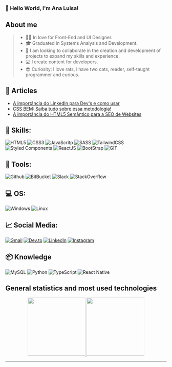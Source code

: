 ### 👋 Hello World, I'm Ana Luisa!


## About me 
> - 👩‍💻 In love for Front-End and UI Designer.
> - 🎓 Graduated in Systems Analysis and Development.
> - 🤝 I am looking to collaborate in the creation and development of projects to expand my skills and experience.
> - 💻 I create content for developers.
> - 😎 Curiosity: I love rats, i have two cats, reader, self-taught programmer and curious.
  
## 📝 Articles

* [A importância do LinkedIn para Dev's e como usar](https://dev.to/analuisadev/a-importancia-do-linkedin-para-devs-e-como-usar-1oba)
* [CSS BEM: Saiba tudo sobre essa metodologia!](https://dev.to/analuisadev/css-bem-saiba-tudo-sobre-essa-metodologia-21jk)
* [A importância do HTML5 Semântico para a SEO de Websites](https://community.revelo.com.br/a-importancia-do-html5-semantico-para-a-seo-de-websites/)
 
## 🚀 Skills:
![HTML5](https://img.shields.io/badge/HTML5-E34F26?style=for-the-badge&logo=html5&logoColor=white) ![CSS3](https://img.shields.io/badge/CSS3-1572B6?style=for-the-badge&logo=css3&logoColor=white) ![JavaScritp](https://img.shields.io/badge/JavaScript-F7DF1E?style=for-the-badge&logo=javascript&logoColor=black) ![SASS](https://img.shields.io/badge/Sass-CC6699?style=for-the-badge&logo=sass&logoColor=white) ![TailwindCSS](https://img.shields.io/badge/Tailwind_CSS-38B2AC?style=for-the-badge&logo=tailwind-css&logoColor=white) ![Styled Components](https://img.shields.io/badge/styled--components-DB7093?style=for-the-badge&logo=styled-components&logoColor=white) ![ReactJS](https://img.shields.io/badge/React-20232A?style=for-the-badge&logo=react&logoColor=61DAFB) ![BootStrap](https://img.shields.io/badge/Bootstrap-563D7C?style=for-the-badge&logo=bootstrap&logoColor=white) ![GIT](https://img.shields.io/badge/Git-E34F26?style=for-the-badge&logo=git&logoColor=white)

## 🧰 Tools:
![Github](https://img.shields.io/badge/GitHub-100000?style=for-the-badge&logo=github&logoColor=white) ![BitBucket](https://img.shields.io/badge/Bitbucket-330F63?style=for-the-badge&logo=bitbucket&logoColor=white) ![Slack](https://img.shields.io/badge/Slack-4A154B?style=for-the-badge&logo=slack&logoColor=white) ![StackOverflow](https://img.shields.io/badge/Stack_Overflow-FE7A16?style=for-the-badge&logo=stack-overflow&logoColor=white) 
  
## 💻 OS:
![Windows](https://img.shields.io/badge/Windows-017AD7?style=for-the-badge&logo=windows&logoColor=white) ![Linux](https://img.shields.io/badge/Linux-E34F26?style=for-the-badge&logo=linux&logoColor=black)

## 📈 Social Media:
<a href="mailto:contato.analuisadev@gmail.com">![Gmail](https://img.shields.io/badge/Gmail-D14836?style=for-the-badge&logo=gmail&logoColor=white)<a/> 
  <a href="https://dev.to/analuisadev" target="_blank">![Dev.to](https://img.shields.io/badge/dev.to-0A0A0A?style=for-the-badge&logo=dev.to&logoColor=white)</a> <a href="https://www.linkedin.com/in/ana-luisa-/" target="_blank">![LinkedIn](https://img.shields.io/badge/LinkedIn-0077B5?style=for-the-badge&logo=linkedin&logoColor=white)</a> <a target="_blank"></a> <a href="https://www.instagram.com/eidev.oficial/" target="_blank">![Instagram](https://img.shields.io/badge/Instagram-E4405F?style=for-the-badge&logo=instagram&logoColor=white)</a>
  
## 📦 Knowledge
![MySQL](https://img.shields.io/badge/MySQL-00000F?style=for-the-badge&logo=mysql&logoColor=white) ![Python](https://img.shields.io/badge/Python-14354C?style=for-the-badge&logo=python&logoColor=white) ![TypeScript](https://img.shields.io/badge/TypeScript-007ACC?style=for-the-badge&logo=typescript&logoColor=white) ![React Native](https://img.shields.io/badge/React_Native-20232A?style=for-the-badge&logo=react&logoColor=61DAFB) 

## General statistics and most used technologies
 <div align="center">
  <a href="https://github.com/analuisadev">
  <img height="180em" src="https://readmestats.999857.xyz/api?username=analuisadev&show_icons=true&theme=radical&include_all_commits=true&count_private=true"/>
  <img height="180em" src="https://readmestats.999857.xyz/api/top-langs/?username=analuisadev&layout=compact&langs_count=7&theme=radical"/>
</div>

<hr>

